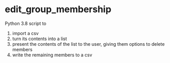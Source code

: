 # edit_group_membership
 
Python 3.8 script to

1. import a csv
1. turn its contents into a list
1. present the contents of the list to the user, giving them options to delete
members
1. write the remaining members to a csv
